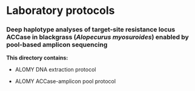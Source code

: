 # Laboratory protocols

### Deep haplotype analyses of target-site resistance locus ACCase in blackgrass (*Alopecurus myosuroides*) enabled by pool-based amplicon sequencing

**This directory contains:**

* ALOMY DNA extraction protocol

* ALOMY ACCase-amplicon pool protocol
